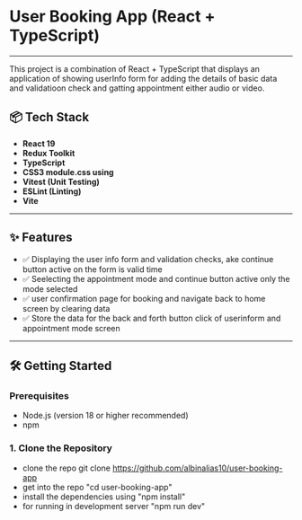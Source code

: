 # User Booking App (React + TypeScript)
--------------------------
This project is a combination of React + TypeScript that displays an application of showing userInfo form for adding the details of basic data and validatioon check and gatting appointment either audio or video.

## 📦 Tech Stack

- **React 19**
- **Redux Toolkit**
- **TypeScript**
- **CSS3 module.css using**
- **Vitest (Unit Testing)**
- **ESLint (Linting)**
- **Vite**

---

## ✨ Features

- ✅ Displaying the user info form and validation checks, ake continue button active on the form is valid time
- ✅ Seelecting the appointment mode and  continue button active only the mode selected
- ✅ user confirmation page for booking and navigate back to home screen by clearing data
- ✅ Store the data for the back and forth button click of userinform and appointment mode screen
---

## 🛠️ Getting Started

### Prerequisites

- Node.js (version 18 or higher recommended)
- npm

### 1. Clone the Repository
- clone the repo git clone https://github.com/albinalias10/user-booking-app
- get into the repo "cd user-booking-app"
- install the dependencies using "npm install"
- for running in development server  "npm run dev"